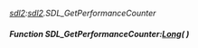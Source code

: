 _[sdl2](../../modules/sdl2/sdl2-module.md):[sdl2](../../modules/sdl2/sdl2-module.md).SDL\_GetPerformanceCounter_
##### Function SDL\_GetPerformanceCounter:[Long](../../modules/wonkey/wonkey-types-long.md)(  )
